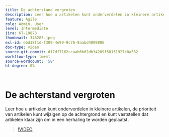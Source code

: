 ```yaml
---
title: De achterstand vergroten
description: Leer hoe u artikelen kunt onderverdelen in kleinere artikelen, de prioriteit van artikelen kunt wijzigen op de achtergrond en kunt vaststellen dat artikelen klaar zijn om in een herhaling te worden geplaatst.
feature: Agile
role: Admin, User
level: Intermediate
jira: KT-10873
thumbnail: 346283.jpeg
exl-id: ebd18f1d-f309-4e99-9c76-8aabd4009806
doc-type: video
source-git-commit: d17df7162ccaab6b62db34209f50131927c0a532
workflow-type: tm+mt
source-wordcount: '58'
ht-degree: 0%

---
```


# De achterstand vergroten

Leer hoe u artikelen kunt onderverdelen in kleinere artikelen, de prioriteit van artikelen kunt wijzigen op de achtergrond en kunt vaststellen dat artikelen klaar zijn om in een herhaling te worden geplaatst.

>[!VIDEO](https://video.tv.adobe.com/v/346283/?quality=12&learn=on&enablevpops)
